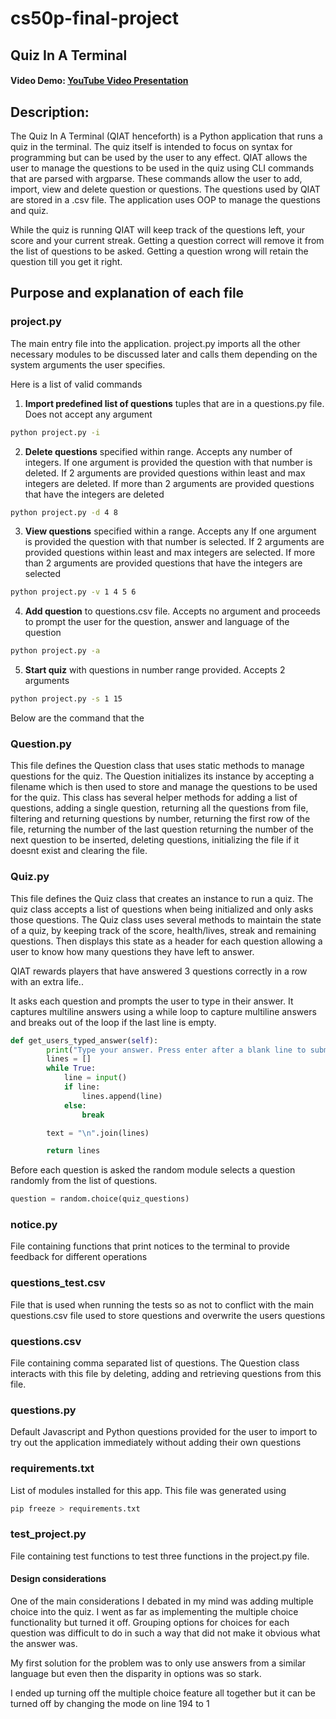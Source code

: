 # cs50p-final-project

## Quiz In A Terminal

#### Video Demo: [YouTube Video Presentation](https://youtu.be/rU3N4SdPWSU)

## Description:

The Quiz In A Terminal (QIAT henceforth) is a Python application that runs a quiz in the terminal. The quiz itself is intended to focus on syntax for programming but can be used by the user to any effect. QIAT allows the user to manage the questions to be used in the quiz using CLI commands that are parsed with argparse. These commands allow the user to add, import, view and delete question or questions. The questions used by QIAT are stored in a .csv file. The application uses OOP to manage the questions and quiz.

While the quiz is running QIAT will keep track of the questions left, your score and your current streak. Getting a question correct will remove it from the list of questions to be asked. Getting a question wrong will retain the question till you get it right.

## Purpose and explanation of each file

### project.py

The main entry file into the application. project.py imports all the other necessary modules to be discussed later and calls them depending on the system arguments the user specifies.

Here is a list of valid commands

1. **Import predefined list of questions** tuples that are in a questions.py file. Does not accept any argument

```sh
python project.py -i
```

2. **Delete questions** specified within range. Accepts any number of integers.
   If one argument is provided the question with that number is deleted.
   If 2 arguments are provided questions within least and max integers are deleted.
   If more than 2 arguments are provided questions that have the integers are deleted

```sh
python project.py -d 4 8
```

3. **View questions** specified within a range. Accepts any
   If one argument is provided the question with that number is selected.
   If 2 arguments are provided questions within least and max integers are selected.
   If more than 2 arguments are provided questions that have the integers are selected

```sh
python project.py -v 1 4 5 6
```

4. **Add question** to questions.csv file. Accepts no argument and proceeds to prompt the user for the question, answer and language of the question

```sh
python project.py -a
```

5. **Start quiz** with questions in number range provided. Accepts 2 arguments

```sh
python project.py -s 1 15
```

Below are the command that the

### Question.py

This file defines the Question class that uses static methods to manage questions for the quiz.
The Question initializes its instance by accepting a filename which is then used to store and manage the questions to be used for the quiz. This class has several helper methods for adding a list of questions, adding a single question, returning all the questions from file, filtering and returning questions by number, returning the first row of the file, returning the number of the last question returning the number of the next question to be inserted, deleting questions, initializing the file if it doesnt exist and clearing the file.

### Quiz.py

This file defines the Quiz class that creates an instance to run a quiz. The quiz class accepts a list of questions when being initialized and only asks those questions. The Quiz class uses several methods to maintain the state of a quiz, by keeping track of the score, health/lives, streak and remaining questions. Then displays this state as a header for each question allowing a user to know how many questions they have left to answer.

QIAT rewards players that have answered 3 questions correctly in a row with an extra life..

It asks each question and prompts the user to type in their answer. It captures multiline answers using a while loop to capture multiline answers and breaks out of the loop if the last line is empty.

```python
def get_users_typed_answer(self):
        print("Type your answer. Press enter after a blank line to submit \n")
        lines = []
        while True:
            line = input()
            if line:
                lines.append(line)
            else:
                break

        text = "\n".join(lines)

        return lines
```

Before each question is asked the random module selects a question randomly from the list of questions.

```python
question = random.choice(quiz_questions)
```

### notice.py

File containing functions that print notices to the terminal to provide feedback for different operations

### questions_test.csv

File that is used when running the tests so as not to conflict with the main questions.csv file used to store questions and overwrite the users questions

### questions.csv

File containing comma separated list of questions. The Question class interacts with this file by deleting, adding and retrieving questions from this file.

### questions.py

Default Javascript and Python questions provided for the user to import to try out the application immediately without adding their own questions

### requirements.txt

List of modules installed for this app. This file was generated using

```python
pip freeze > requirements.txt
```

### test_project.py

File containing test functions to test three functions in the project.py file.

#### Design considerations

One of the main considerations I debated in my mind was adding multiple choice into the quiz. I went as far as implementing the multiple choice functionality but turned it off.
Grouping options for choices for each question was difficult to do in such a way that did not make it obvious what the answer was.

My first solution for the problem was to only use answers from a similar language but even then the disparity in options was so stark.

I ended up turning off the multiple choice feature all together but it can be turned off by changing the mode on line 194 to 1
